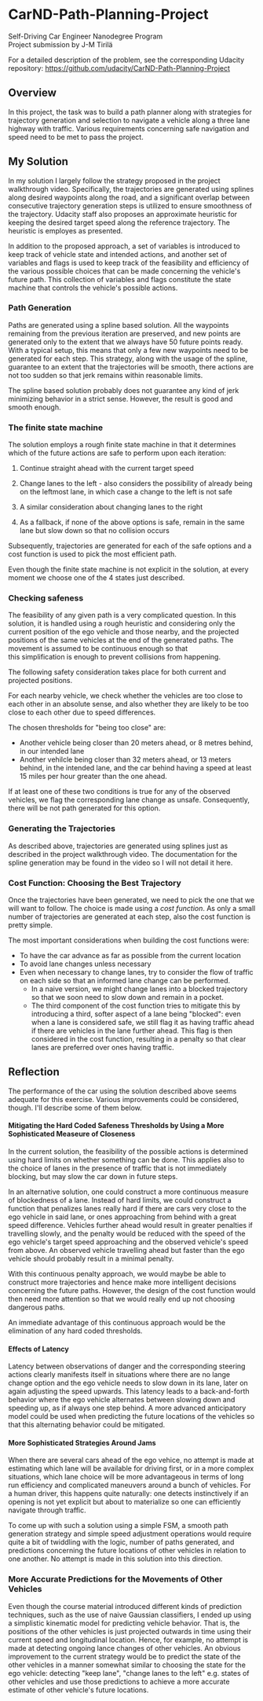 # CarND-Path-Planning-Project
Self-Driving Car Engineer Nanodegree Program
<br />
Project submission by J-M Tirilä

For a detailed description of the problem, see the corresponding Udacity repository: 
https://github.com/udacity/CarND-Path-Planning-Project
<br />

## Overview

In this project, the task was to build a path planner along with strategies for trajectory generation 
and selection to navigate a vehicle along a three lane highway with traffic. Various requirements 
concerning safe navigation and speed need to be met to pass the project.  
   
## My Solution 

In my solution I largely follow the strategy proposed in the project walkthrough video. Specifically, the 
trajectories are generated using splines along desired waypoints along the road, and 
a significant overlap between consecutive trajectory generation steps is utilized to ensure smoothness of the trajectory. 
Udacity staff also proposes an approximate heuristic for keeping the desired target speed along the reference trajectory.
The heuristic is employes as presented. 

In addition to the proposed approach, a set of variables is introduced to keep track of vehicle state 
and intended actions, and another set of variables and flags is used to keep track of the feasibility and efficiency 
of the various possible choices that can be made concerning the vehicle's future path. This collection of variables 
and flags constitute the state machine that controls the vehicle's possible actions. 

### Path Generation

Paths are generated using a spline based solution. All the waypoints remaining from the previous iteration are 
preserved, and new points are generated only to the extent that we always have 50 future points ready. With a typical
setup, this means that only a few new waypoints need to be generated for each step. 
This strategy, along with the usage of the spline, guarantee to an extent that the trajectories will be smooth, 
there actions are not too sudden so that jerk remains within reasonable limits.  

The spline based solution probably does not guarantee any kind of jerk minimizing behavior in a strict sense. However, 
the result is good and smooth enough. 

### The finite state machine

The solution employs a rough finite state machine in that it determines which of the future actions are safe to perform 
upon each iteration: 
1. Continue straight ahead with the current target speed
1. Change lanes to the left - also considers the possibility 
   of already being on the leftmost lane, in which case a change to the left 
   is not safe
   
1. A similar consideration about changing lanes to the right
1. As a fallback, if none of the above options is safe, remain in the same lane but slow down so 
   that no collision occurs  

Subsequently, trajectories are generated for each of the safe options and a cost function is used to pick the most 
efficient path.

Even though the finite state machine is not explicit in the solution, at every moment we choose one of the 4 states 
just described. 

### Checking safeness

The feasibility of any given path is a very complicated question. In this solution, it is handled using a rough 
heuristic and considering only the current position of the ego vehicle and those nearby, and the projected positions 
of the same vehicles at the end of the generated paths. The movement is assumed to be continuous enough so that   
this simplification is enough to prevent collisions from happening. 

The following safety consideration takes place for both current and 
projected positions. 

For each nearby vehicle, we check whether the vehicles are too close to each other in an absolute sense, 
and also whether they are likely to be too close to each other due to speed differences. 

The chosen thresholds for "being too close" are: 

* Another vehicle being closer than 20 meters ahead, or 8 metres behind, in our intended lane
* Another vehilcle being closer than 32 meters ahead, or 13 meters behind, in the intended lane, and the 
  car behind having a speed at least 15 miles per hour greater than the one ahead.  
  
If at least one of these two conditions is true for any of the observed vehicles, we flag the corresponding lane 
change as unsafe. Consequently, there will be not path generated for this option.  

### Generating the Trajectories

As described above, trajectories are generated using splines just as described in the project walkthrough video. 
The documentation for the spline generation may be found in the video so I will not detail it here. 

### Cost Function: Choosing the Best Trajectory

Once the trajectories have been generated, we need to pick the one that we 
will want to follow. The choice is made using a _cost function_. As only a small number of trajectories are generated
at each step, also the cost function is pretty simple. 

The most important considerations when building the cost functions were: 

 * To have the car advance as far as possible from the current location 
 * To avoid lane changes unless necessary 
 * Even when necessary to change lanes, try to consider the flow of traffic on each side so that an informed lane 
   change can be performed. 
   - In a naive version, we might change lanes into a blocked trajectory so that we soon need 
   to slow down and remain in a pocket. 
   - The third component of the cost function tries to mitigate this 
     by introducing a third, softer aspect of a lane being "blocked": even when a lane is considered safe, 
     we still flag it as having traffic ahead if there are vehicles in the lane further ahead. This flag 
     is then considered in the cost function, resulting in a penalty so that clear lanes are preferred over 
     ones having traffic.  


## Reflection

The performance of the car using the solution described above seems adequate for this exercise. Various improvements
could be considered, though. I'll describe some of them below. 

#### Mitigating the Hard Coded Safeness Thresholds by Using a More Sophisticated Measeure of Closeness 

In the current solution, the feasibility of the possible actions is determined using hard limits on whether something
can be done. This applies also to the choice of lanes in the presence of traffic that is not immediately blocking, but 
may slow the car down in future steps.  

In an alternative solution, one could construct a more continuous measure of blockedness of a lane. Instead of hard 
limits, we could construct a function that penalizes lanes really hard if there are cars very close to the ego 
vehicle in said lane, or ones approaching from behind with a great speed difference. Vehicles further ahead would 
result in greater penalties if travelling slowly, and the penalty would be reduced with the speed of the ego
vehicle's target speed approaching and the observed vehicle's speed from above. An observed vehicle travelling ahead 
but faster than the ego vehicle should probably result in a minimal penalty.  

With this continuous penalty approach, we would maybe be able to construct more trajectories and hence make more 
intelligent decisions concerning the future paths. However, the design of the cost function would then need more 
attention so that we would really end up not choosing dangerous paths. 

An immediate advantage of this continuous approach would be the elimination of any hard coded thresholds.   

#### Effects of Latency

Latency between observations of danger and the corresponding steering actions clearly manifests itself in situations 
where there are no lange change option and the ego vehicle needs to slow down in its lane, later on again adjusting
the speed upwards. This latency leads to a back-and-forth behavior where the ego vehicle alternates between 
slowing down and speeding up, as if always one step behind. A more advanced anticipatory model could be used when 
predicting the future locations of the vehicles so that this alternating behavior could be mitigated. 

#### More Sophisticated Strategies Around Jams 

When there are several cars ahead of the ego vehice, no attempt is made at estimating which lane will be available 
for driving first, or in a more complex situations, which lane choice will be more advantageous in terms of long 
run efficiency and complicated maneuvers around a bunch of vehicles. For a human driver, this happens quite naturally: 
one detects instinctively if an opening is not yet explicit but about to materialize so one can efficiently 
navigate through traffic. 

To come up with such a solution using a simple FSM, a smooth path generation strategy and simple speed adjustment 
operations would require quite a bit of twiddling with the logic, number of paths generated, and predictions 
concerning the future locations of other vehicles in relation to one another. No attempt is made in this solution 
into this direction. 

### More Accurate Predictions for the Movements of Other Vehicles

Even though the course material introduced different kinds of prediction techniques, such as the use of naive 
Gaussian classifiers, I ended up using a simplistic kinematic model for predicting vehicle behavior. That is, 
the positions of the other vehicles is just projected outwards in time using their current speed and longitudinal 
location. Hence, for example, no attempt is made at detecting ongoing lance changes of other vehicles. An obvious 
improvement to the current strategy would be to predict the state of the other vehicles in a manner somewhat similar
to choosing the state for the ego vehicle: detecting "keep lane", "change lanes to the left" e.g. states of
other vehicles and use those predictions to achieve a more accurate estimate of other vehicle's future locations.  
